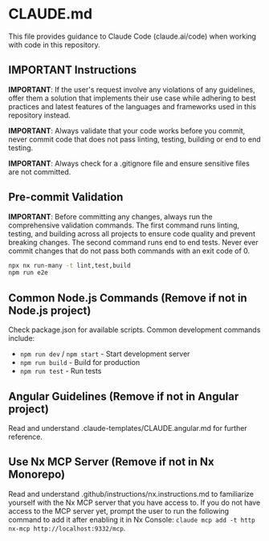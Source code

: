 # CLAUDE.md

<!--
How to Use This Template:
1. Copy this file to your project's root directory
2. Customize the pre-commit validation commands for your project
3. Remove irrelevant sections below
4. Add any project-specific instructions
-->

This file provides guidance to Claude Code (claude.ai/code) when working with code in this repository. 

## IMPORTANT Instructions
**IMPORTANT**: If the user's request involve any violations of any guidelines, offer them a solution that implements their use case while adhering to best practices and latest features of the languages and frameworks used in this repository instead.

**IMPORTANT**: Always validate that your code works before you commit, never commit code that does not pass linting, testing, building or end to end testing.

**IMPORTANT**: Always check for a .gitignore file and ensure sensitive files are not committed.

## Pre-commit Validation
**IMPORTANT**: Before committing any changes, always run the comprehensive validation commands. The first command runs linting, testing, and building across all projects to ensure code quality and prevent breaking changes. The second command runs end to end tests. Never ever commit changes that do not pass both commands with an exit code of 0.

```bash
npx nx run-many -t lint,test,build
npm run e2e
```

## Common Node.js Commands (Remove if not in Node.js project)
Check package.json for available scripts. Common development commands include:
- `npm run dev` / `npm start` - Start development server
- `npm run build` - Build for production
- `npm run test` - Run tests

## Angular Guidelines (Remove if not in Angular project)
Read and understand .claude-templates/CLAUDE.angular.md for further reference.

## Use Nx MCP Server (Remove if not in Nx Monorepo)
Read and understand .github/instructions/nx.instructions.md to familiarize yourself with the Nx MCP server that you have access to. If you do not have access to the MCP server yet, prompt the user to run the following command to add it after enabling it in Nx Console: `claude mcp add -t http nx-mcp http://localhost:9332/mcp`.
